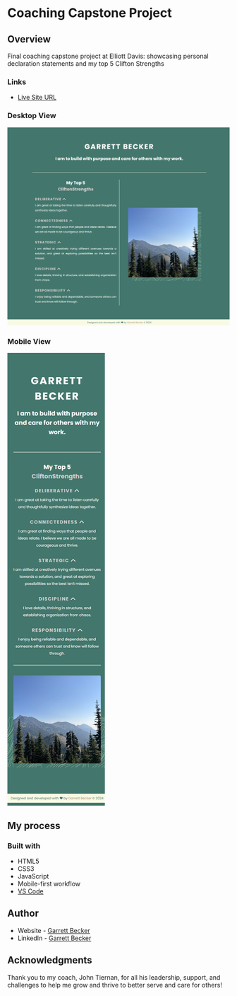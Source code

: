 # Coaching Capstone Project

## Overview

Final coaching capstone project at Elliott Davis: showcasing personal declaration statements and my top 5 Clifton Strengths

### Links

- [Live Site URL](https://coaching-capstone-gdbecker.replit.app/)

### Desktop View

![](./coaching-capstone-gdbecker-desktop.png)

### Mobile View

![](./coaching-capstone-gdbecker-mobile.png)

## My process

### Built with

- HTML5
- CSS3
- JavaScript
- Mobile-first workflow
- [VS Code](https://code.visualstudio.com)

## Author

- Website - [Garrett Becker]()
- LinkedIn - [Garrett Becker](https://www.linkedin.com/in/garrett-becker-923b4a106/)

## Acknowledgments

Thank you to my coach, John Tiernan, for all his leadership, support, and challenges to help me grow and thrive to better serve and care for others!